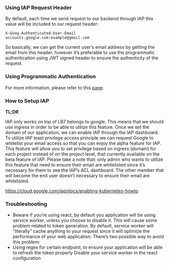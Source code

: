 ### Using IAP Request Header

By default, each time we send request to our backend through IAP this value will be included to our request header:

```aidl
X-Goog-Authenticated-User-Email            accounts.google.com:example@gmail.com
```
So basically, we can get the current user’s email address by getting the email from this header, however it’s preferable to use the programmatic authentication using JWT signed header to ensure the authenticity of the request.

### Using Programmatic Authentication

For more information, please refer to this [page](https://cloud.google.com/iap/docs/authentication-howto).

### How to Setup IAP

**TL;DR**

IAP only works on top of LB7 belongs to google. This means that we should use ingress in order to be able to utilize this feature. Once we set the domain of our application, we can enable IAP through the IAP dashboard. To utilize IAP least privilege access principle we can request Google to whitelist your email access so that you can enjoy the alpha feature for IAP. This feature will allow you to set privilege based on ingress (domain) for each project instead of on the project level, that currently available on the beta feature of IAP. Please take a note that: only admin who wants to utilize this feature that need to ensure their email are whitelisted since it’s necessary for them to see the IAP’s ACL dashboard. The other member that will become the end user doesn’t necessary to ensure their email are whitelisted.

https://cloud.google.com/iap/docs/enabling-kubernetes-howto. 

### Troubleshooting

- Beware if you’re using react, by default you application will be using service worker, unless you choose to disable it. This will cause some problem related to token generation. By default, service worker will “literally” cache anything to your request since it will optimize the performance of your web application. There’s two possible way to avoid this problem:
- Using regex for certain endpoint, to ensure your application will be able to refresh the token properly
Disable your service worker in the react configuration

